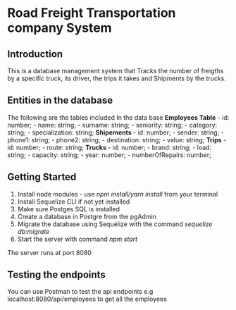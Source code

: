 # Road Freight Transportation company System
## Introduction
This is a database management system that Tracks the number of freigths by a specific truck, its driver, the trips it takes and Shipments by the trucks.
## Entities in the database
The following are the tables included In the data base 
**Employees Table**
    - id: number;
    -  name: string;
    -  surname: string;
    -  seniority: string;
    -  category: string;
    -  specialization: string;
**Shipements**
    - id: number;
    - sender: string;
    - phone1: string;
    - phone2: string;
    - destination: string;
    - value: string;
**Trips**
    -id: number;
    - route: string;
**Trucks**
    - id: number;
    - brand: string;
    - load: string;
    - capacity: string;
    - year: number;
    - numberOfRepairs: number;
## Getting Started
1. Install node modules - use *npm install/yarn install* from your terminal
2. Install Sequelize CLI if not yet installed
3. Make sure Postges SQL is installed
4. Create a database in Postgre from the pgAdmin
5. Migrate the database using Sequelize with the command *sequelize db:migrate*
6. Start the server with command *npm start*

The server runs at port 8080 

## Testing the endpoints
You can use Postman to test the api endpoints 
e.g localhost:8080/api/employees to get all the employees
    